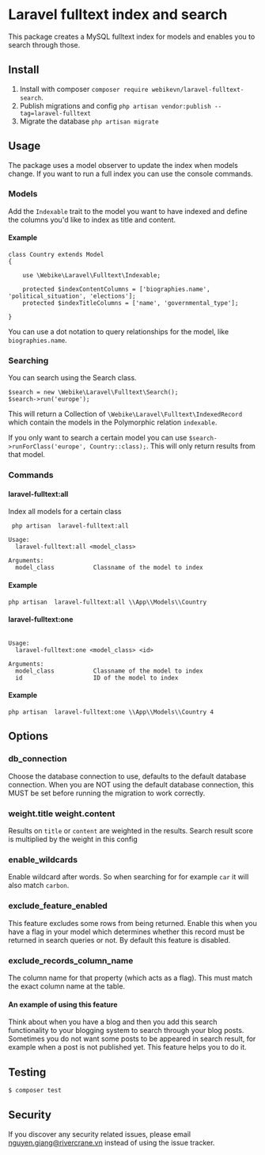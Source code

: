 # Laravel fulltext index and search
This package creates a MySQL fulltext index for models and enables you to search through those.

## Install

1. Install with composer ``composer require webikevn/laravel-fulltext-search``.
2. Publish migrations and config ``php artisan vendor:publish --tag=laravel-fulltext``
3. Migrate the database ``php artisan migrate``


## Usage

The package uses a model observer to update the index when models change. If you want to run a full index you can use the console commands.

### Models

Add the ``Indexable`` trait to the model you want to have indexed and define the columns you'd like to index as title and content.

#### Example
```
class Country extends Model
{

    use \Webike\Laravel\Fulltext\Indexable;

    protected $indexContentColumns = ['biographies.name', 'political_situation', 'elections'];
    protected $indexTitleColumns = ['name', 'governmental_type'];

}
```

You can use a dot notation to query relationships for the model, like ``biographies.name``.


### Searching 

You can search using the Search class.

```
$search = new \Webike\Laravel\Fulltext\Search();
$search->run('europe');
```

This will return a Collection of ``\Webike\Laravel\Fulltext\IndexedRecord`` which contain the models in the Polymorphic relation ``indexable``.

If you only want to search a certain model you can use ``$search->runForClass('europe', Country::class);``. This will only return results from that model.


### Commands


#### laravel-fulltext:all

Index all models for a certain class
```
 php artisan  laravel-fulltext:all
 
Usage:
  laravel-fulltext:all <model_class>

Arguments:
  model_class           Classname of the model to index

```

#### Example

``php artisan  laravel-fulltext:all \\App\\Models\\Country``

#### laravel-fulltext:one

```

Usage:
  laravel-fulltext:one <model_class> <id>

Arguments:
  model_class           Classname of the model to index
  id                    ID of the model to index

```

#### Example

`` php artisan  laravel-fulltext:one \\App\\Models\\Country 4 ``


## Options

### db_connection

Choose the database connection to use, defaults to the default database connection. When you are NOT using the default database connection, this MUST be set before running the migration to work correctly.

### weight.title weight.content

Results on ``title`` or ``content`` are weighted in the results. Search result score is multiplied by the weight in this config 

### enable_wildcards

Enable wildcard after words. So when searching for for example  ``car`` it will also match ``carbon``. 

### exclude_feature_enabled

This feature excludes some rows from being returned. Enable this when you have a flag in your model which determines whether this record must be returned in search queries or not. By default this feature is disabled.

### exclude_records_column_name

The column name for that property (which acts as a flag). This must match the exact column name at the table.

#### An example of using this feature

Think about when you have a blog and then you add this search functionality to your blogging system to search through your blog posts. Sometimes you do not want some posts to be appeared in search result, for example when a post is not published yet. This feature helps you to do it.

## Testing

``` bash
$ composer test
```

## Security

If you discover any security related issues, please email nguyen.giang@rivercrane.vn instead of using the issue tracker.